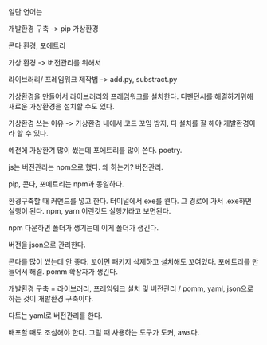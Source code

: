 일단 언어는 

개발환경 구축 -> pip 가상환경 

콘다 환경, 포에트리

가상 환경 -> 버전관리를 위해서 

라이브러리/ 프레임워크 제작법 -> 
add.py, substract.py

가상환경을 만들어서 라이브러리와 프레임워크를 설치한다.
디펜던시를 해결하기위해 새로운 가상환경을 설치할 수도 있다.

가상환경 쓰는 이유 -> 가상환경 내에서 코드 꼬임 방지, 다 설치를 잘 해야 개발환경이라 할 수 있다.

예전에 가상환겨 많이 썼는데 포에트리를 많이 쓴다. poetry.


js는 버전관리는 npm으로 했다.
왜 하는가? 버전관리.

pip, 콘다, 포에트리는 npm과 동일하다. 

환경구축할 때 커맨드를 넣고 한다. 터미널에서 exe를 켠다. 그 경로에 가서 .exe하면 실행이 된다. npm, yarn 이런것도 실행기라고 보면된다. 

npm 다운하면 폴더가 생기는데 이게 폴더가 생긴다. 

버전을 json으로 관리한다. 

콘다를 많이 썼는데 안 좋다. 꼬이면 패키지 삭제하고 설치해도 꼬여있다.
포에트리를 만들어서 해결. 
pomm 확장자가 생긴다. 

개발환경 구축 = 라이브러리, 프레임워크 설치 및 버전관리 / pomm, yaml, json으로 하는 것이 개발환경 구축이다. 

다트는 yaml로 버전관리를 한다.

배포할 때도 조심해야 한다. 그럴 때 사용하는 도구가 도커, aws다.